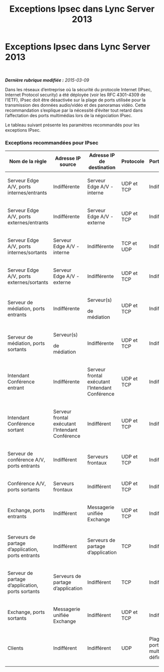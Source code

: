 ﻿---
title: Exceptions Ipsec dans Lync Server 2013
TOCTitle: Exceptions Ipsec dans Lync Server 2013
ms:assetid: 241f1eca-6f2f-44de-90b1-2cb659cbe27c
ms:mtpsurl: https://technet.microsoft.com/fr-fr/library/Gg425719(v=OCS.15)
ms:contentKeyID: 49296577
ms.date: 05/20/2016
mtps_version: v=OCS.15
ms.translationtype: HT
---

# Exceptions Ipsec dans Lync Server 2013

 

_**Dernière rubrique modifiée :** 2015-03-09_

Dans les réseaux d’entreprise où la sécurité du protocole Internet (IPsec, Internet Protocol security) a été déployée (voir les RFC 4301-4309 de l’IETF), IPsec doit être désactivée sur la plage de ports utilisée pour la transmission des données audio/vidéo et des panoramas vidéo. Cette recommandation s’explique par la nécessité d’éviter tout retard dans l’affectation des ports multimédias lors de la négociation IPsec.

Le tableau suivant présente les paramètres recommandés pour les exceptions IPsec.

### Exceptions recommandées pour IPsec

<table style="width:100%;">
<colgroup>
<col style="width: 14%" />
<col style="width: 14%" />
<col style="width: 14%" />
<col style="width: 14%" />
<col style="width: 14%" />
<col style="width: 14%" />
<col style="width: 14%" />
</colgroup>
<thead>
<tr class="header">
<th>Nom de la règle</th>
<th>Adresse IP source</th>
<th>Adresse IP de destination</th>
<th>Protocole</th>
<th>Port source</th>
<th>Port de destination</th>
<th>Besoin d’authentification</th>
</tr>
</thead>
<tbody>
<tr class="odd">
<td><p>Serveur Edge A/V, ports internes/entrants</p></td>
<td><p>Indifférente</p></td>
<td><p>Serveur Edge A/V - interne</p></td>
<td><p>UDP et TCP</p></td>
<td><p>Indifférent</p></td>
<td><p>Indifférent</p></td>
<td><p>Ne pas authentifier</p></td>
</tr>
<tr class="even">
<td><p>Serveur Edge A/V, ports externes/entrants</p></td>
<td><p>Indifférente</p></td>
<td><p>Serveur Edge A/V - externe</p></td>
<td><p>UDP et TCP</p></td>
<td><p>Indifférent</p></td>
<td><p>Indifférent</p></td>
<td><p>Ne pas authentifier</p></td>
</tr>
<tr class="odd">
<td><p>Serveur Edge A/V, ports internes/sortants</p></td>
<td><p>Serveur Edge A/V - interne</p></td>
<td><p>Indifférente</p></td>
<td><p>TCP et UDP</p></td>
<td><p>Indifférent</p></td>
<td><p>Indifférent</p></td>
<td><p>Ne pas authentifier</p></td>
</tr>
<tr class="even">
<td><p>Serveur Edge A/V, ports externes/sortants</p></td>
<td><p>Serveur Edge A/V - externe</p></td>
<td><p>Indifférente</p></td>
<td><p>UDP et TCP</p></td>
<td><p>Indifférent</p></td>
<td><p>Indifférent</p></td>
<td><p>Ne pas authentifier</p></td>
</tr>
<tr class="odd">
<td><p>Serveur de médiation, ports entrants</p></td>
<td><p>Indifférente</p></td>
<td><p>Serveur(s)</p>
<p>de médiation</p></td>
<td><p>UDP et TCP</p></td>
<td><p>Indifférent</p></td>
<td><p>Indifférent</p></td>
<td><p>Ne pas authentifier</p></td>
</tr>
<tr class="even">
<td><p>Serveur de médiation, ports sortants</p></td>
<td><p>Serveur(s)</p>
<p>de médiation</p></td>
<td><p>Indifférente</p></td>
<td><p>UDP et TCP</p></td>
<td><p>Indifférent</p></td>
<td><p>Indifférent</p></td>
<td><p>Ne pas authentifier</p></td>
</tr>
<tr class="odd">
<td><p>Intendant Conférence entrant</p></td>
<td><p>Indifférente</p></td>
<td><p>Serveur frontal exécutant l’Intendant Conférence</p></td>
<td><p>UDP et TCP</p></td>
<td><p>Indifférente</p></td>
<td><p>Indifférent</p></td>
<td><p>Ne pas authentifier</p></td>
</tr>
<tr class="even">
<td><p>Intendant Conférence sortant</p></td>
<td><p>Serveur frontal exécutant l’Intendant Conférence</p></td>
<td><p>Indifférent</p></td>
<td><p>UDP et TCP</p></td>
<td><p>Indifférente</p></td>
<td><p>Indifférente</p></td>
<td><p>Ne pas authentifier</p></td>
</tr>
<tr class="odd">
<td><p>Serveur de conférence A/V, ports entrants</p></td>
<td><p>Indifférent</p></td>
<td><p>Serveurs frontaux</p></td>
<td><p>UDP et TCP</p></td>
<td><p>Indifférent</p></td>
<td><p>Indifférente</p></td>
<td><p>Ne pas authentifier</p></td>
</tr>
<tr class="even">
<td><p>Conférence A/V, ports sortants</p></td>
<td><p>Serveurs frontaux</p></td>
<td><p>Indifférent</p></td>
<td><p>UDP et TCP</p></td>
<td><p>Indifférent</p></td>
<td><p>Indifférente</p></td>
<td><p>Ne pas authentifier</p></td>
</tr>
<tr class="odd">
<td><p>Exchange, ports entrants</p></td>
<td><p>Indifférent</p></td>
<td><p>Messagerie unifiée Exchange</p></td>
<td><p>UDP et TCP</p></td>
<td><p>Indifférent</p></td>
<td><p>Indifférente</p></td>
<td><p>Ne pas authentifier</p></td>
</tr>
<tr class="even">
<td><p>Serveurs de partage d’application, ports entrants</p></td>
<td><p>Indifférent</p></td>
<td><p>Serveurs de partage d’application</p></td>
<td><p>TCP</p></td>
<td><p>Indifférent</p></td>
<td><p>Indifférente</p></td>
<td><p>Ne pas authentifier</p></td>
</tr>
<tr class="odd">
<td><p>Serveur de partage d’application, ports sortants</p></td>
<td><p>Serveurs de partage d’application</p></td>
<td><p>Indifférent</p></td>
<td><p>TCP</p></td>
<td><p>Indifférent</p></td>
<td><p>Indifférente</p></td>
<td><p>Ne pas authentifier</p></td>
</tr>
<tr class="even">
<td><p>Exchange, ports sortants</p></td>
<td><p>Messagerie unifiée Exchange</p></td>
<td><p>Indifférent</p></td>
<td><p>UDP et TCP</p></td>
<td><p>Indifférent</p></td>
<td><p>Indifférente</p></td>
<td><p>Ne pas authentifier</p></td>
</tr>
<tr class="odd">
<td><p>Clients</p></td>
<td><p>Indifférent</p></td>
<td><p>Indifférent</p></td>
<td><p>UDP</p></td>
<td><p>Plage de ports multimédias définie</p></td>
<td><p>Indifférente</p></td>
<td><p>Ne pas authentifier</p></td>
</tr>
</tbody>
</table>

